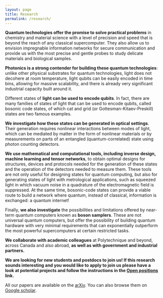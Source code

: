 ```yaml
---
layout: page
title: Research 
permalink: /research/
---
```

**Quantum technologies offer the promise to solve practical problems** in chemistry and material science with a level of precision and speed that is beyond the reach of any classical supercomputer. They also allow us to envision impregnable information networks for secure communication and provide us with the most precise and gentle probes to study delicate materials and biological samples.

**Photonics is a strong contender for building these quantum technologies**: unlike other physical substrates for quantum technologies, light does not decohere at room temperature, light qubits can be easily encoded in time bins, allowing for massive scalability, and there is already very significant industrial capacity built around it.

Different states of **light can be used to encode qubits**. In fact, there are many families of states of light that can be used to encode qubits, called bosonic code states, of which cat and grid (or Gottesman-Kitaev-Preskill) states are two famous examples.

**We investigate how these states can be generated in optical settings**. Their generation requires nonlinear interactions between modes of light, which can be mediated by matter in the form of nonlinear materials or by measurements on parts of an entangled (quantum-correlated) state using photon counting detectors.

**We use mathematical and computational tools, including inverse design, machine learning and tensor networks**, to obtain optimal designs for structures, devices and protocols needed for the generation of these states and the operation of the detectors needed to measure them. These tools are not only useful for designing states for quantum computing, but also for generating states of light with metrological applications, such as squeezed light in which vacuum noise in a quadrature of the electromagnetic field is suppressed. At the same time, bosonic-code states can provide a viable route to build a network where quantum, instead of classical, information is exchanged: a quantum internet!

Finally, **we also investigate** the possibilities and limitations offered by near-term quantum computers known as **boson samplers**.  These are not universal quantum computers, but offer the possibility of building quantum hardware with very minimal requirements that can exponentially outperform the most powerful supercomputers at certain restricted tasks.

**We collaborate with academic colleagues** at Polytechnique and beyond, across Canada and also abroad, **as well as with government and industrial partners.**


**We are looking for new students and postdocs to join us! If this research sounds interesting and you would like to apply to join us please have a look at potential projects and follow the instructions in the [Open positions](../projects_2022) link.** 



All our papers are available on the [arXiv](https://arxiv.org/search/advanced?advanced=&terms-0-operator=AND&terms-0-term=N+Quesada&terms-0-field=all&classification-physics=y&classification-physics_archives=quant-ph&classification-include_cross_list=include&date-filter_by=all_dates&date-year=&date-from_date=&date-to_date=&date-date_type=submitted_date&abstracts=show&size=50&order=-announced_date_first). You can also browse them on [Google scholar](https://scholar.google.ca/citations?hl=en&user=dZNVjOEAAAAJ&view_op=list_works).

